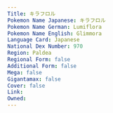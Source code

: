 ```yaml
---
﻿Title: キラフロル
Pokemon Name Japanese: キラフロル
Pokemon Name German: Lumiflora
Pokemon Name English: Glimmora
Language Card: Japanese
National Dex Number: 970
Region: Paldea
Regional Form: false
Additional Form: false
Mega: false
Gigantamax: false
Cover: false
Link: 
Owned: 
---
```

